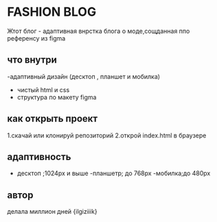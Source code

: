 # FASHION BLOG 
Жтот блог - адаптивная внрстка блога о моде,сощданная ппо референсу из figma
## что внутри
-адаптивный дизайн (десктоп , планшет и мобилка)
- чистый html и css
-  структура по макету figma
## как открыть проект
1.скачай или  клонируй репозиторий
2.открой index.html в браузере
## адаптивность 
- десктоп ;1024px и выше
-планшетp; до 768px
-мобилка;до 480px
## автор
делала миллион дней {ilgiziiik}  